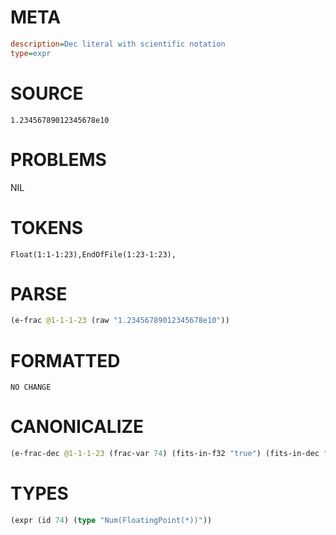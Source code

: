 # META
~~~ini
description=Dec literal with scientific notation
type=expr
~~~
# SOURCE
~~~roc
1.23456789012345678e10
~~~
# PROBLEMS
NIL
# TOKENS
~~~zig
Float(1:1-1:23),EndOfFile(1:23-1:23),
~~~
# PARSE
~~~clojure
(e-frac @1-1-1-23 (raw "1.23456789012345678e10"))
~~~
# FORMATTED
~~~roc
NO CHANGE
~~~
# CANONICALIZE
~~~clojure
(e-frac-dec @1-1-1-23 (frac-var 74) (fits-in-f32 "true") (fits-in-dec "true") (value "1.2345678901234568e10") (id 74))
~~~
# TYPES
~~~clojure
(expr (id 74) (type "Num(FloatingPoint(*))"))
~~~